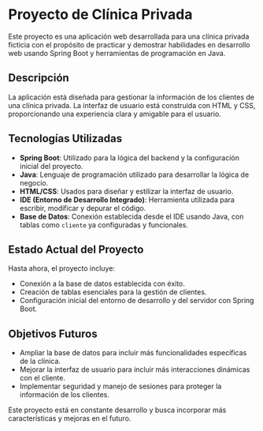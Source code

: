 # Proyecto de Clínica Privada

Este proyecto es una aplicación web desarrollada para una clínica privada ficticia con el propósito de practicar y demostrar habilidades en desarrollo web usando Spring Boot y herramientas de programación en Java.

## Descripción

La aplicación está diseñada para gestionar la información de los clientes de una clínica privada. La interfaz de usuario está construida con HTML y CSS, proporcionando una experiencia clara y amigable para el usuario.

## Tecnologías Utilizadas

- **Spring Boot**: Utilizado para la lógica del backend y la configuración inicial del proyecto.
- **Java**: Lenguaje de programación utilizado para desarrollar la lógica de negocio.
- **HTML/CSS**: Usados para diseñar y estilizar la interfaz de usuario.
- **IDE (Entorno de Desarrollo Integrado)**: Herramienta utilizada para escribir, modificar y depurar el código.
- **Base de Datos**: Conexión establecida desde el IDE usando Java, con tablas como `cliente` ya configuradas y funcionales.

## Estado Actual del Proyecto

Hasta ahora, el proyecto incluye:
- Conexión a la base de datos establecida con éxito.
- Creación de tablas esenciales para la gestión de clientes.
- Configuración inicial del entorno de desarrollo y del servidor con Spring Boot.

## Objetivos Futuros

- Ampliar la base de datos para incluir más funcionalidades específicas de la clínica.
- Mejorar la interfaz de usuario para incluir más interacciones dinámicas con el cliente.
- Implementar seguridad y manejo de sesiones para proteger la información de los clientes.

Este proyecto está en constante desarrollo y busca incorporar más características y mejoras en el futuro.
